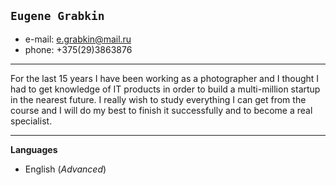 ## `Eugene Grabkin`
* e-mail: e.grabkin@mail.ru
* phone: +375(29)3863876


---------
For the last 15 years I have been working as a photographer and I thought I had to get knowledge of IT products in order to build a multi-million startup in the nearest future. I really wish to study everything I can get from the course and I will do my best to finish it successfully and to become a real specialist.

----------

**Languages**
* English (_Advanced_)

